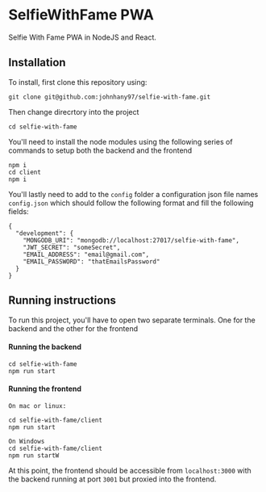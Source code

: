 # SelfieWithFame PWA
Selfie With Fame PWA in NodeJS and React.

## Installation
To install, first clone this repository using:
```
git clone git@github.com:johnhany97/selfie-with-fame.git
```
Then change direcrtory into the project
```
cd selfie-with-fame
```
You'll need to install the node modules using the following series of commands to setup both the backend and the frontend
```
npm i
cd client
npm i
```
You'll lastly need to add to the `config` folder a configuration json file names `config.json` which should follow the following format and fill the following fields:
```
{
  "development": {
    "MONGODB_URI": "mongodb://localhost:27017/selfie-with-fame",
    "JWT_SECRET": "someSecret",
    "EMAIL_ADDRESS": "email@gmail.com",
    "EMAIL_PASSWORD": "thatEmailsPassword"
  }
}

```

## Running instructions

To run this project, you'll have to open two separate terminals. One for the backend and the other for the frontend

#### Running the backend

```
cd selfie-with-fame
npm run start
```

#### Running the frontend

```
On mac or linux: 

cd selfie-with-fame/client
npm run start

On Windows
cd selfie-with-fame/client
npm run startW
```

At this point, the frontend should be accessible from `localhost:3000` with the backend running at port `3001` but proxied into the frontend.
